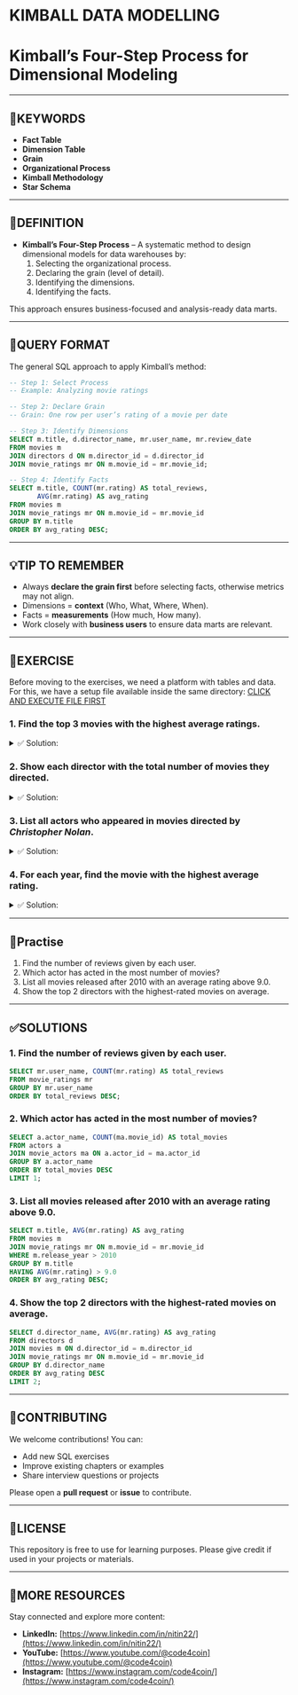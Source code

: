 # KIMBALL DATA MODELLING

# Kimball’s Four-Step Process for Dimensional Modeling  

---
## 🔑KEYWORDS
- **Fact Table**
- **Dimension Table**
- **Grain**
- **Organizational Process**
- **Kimball Methodology**
- **Star Schema**
---

## 📖DEFINITION
- **Kimball’s Four-Step Process** – A systematic method to design dimensional models for data warehouses by:
  1. Selecting the organizational process.  
  2. Declaring the grain (level of detail).  
  3. Identifying the dimensions.  
  4. Identifying the facts.  

This approach ensures business-focused and analysis-ready data marts.  

---

## 🧱QUERY FORMAT
The general SQL approach to apply Kimball’s method:  

```sql
-- Step 1: Select Process
-- Example: Analyzing movie ratings

-- Step 2: Declare Grain
-- Grain: One row per user’s rating of a movie per date

-- Step 3: Identify Dimensions
SELECT m.title, d.director_name, mr.user_name, mr.review_date
FROM movies m
JOIN directors d ON m.director_id = d.director_id
JOIN movie_ratings mr ON m.movie_id = mr.movie_id;

-- Step 4: Identify Facts
SELECT m.title, COUNT(mr.rating) AS total_reviews, 
       AVG(mr.rating) AS avg_rating
FROM movies m
JOIN movie_ratings mr ON m.movie_id = mr.movie_id
GROUP BY m.title
ORDER BY avg_rating DESC;
```

---

## 💡TIP TO REMEMBER
- Always **declare the grain first** before selecting facts, otherwise metrics may not align.  
- Dimensions = **context** (Who, What, Where, When).  
- Facts = **measurements** (How much, How many).  
- Work closely with **business users** to ensure data marts are relevant.  

---

## 💪EXERCISE
Before moving to the exercises, we need a platform with tables and data.  
For this, we have a setup file available inside the same directory: [CLICK AND EXECUTE FILE FIRST](https://github.com/code4coin/001-SQL-Structured-Query-Language-/blob/main/001%20SQL%20FOR%20DATA%20ENGINEERS/002%20SAMPLE%20DATA/001%20MOVIE%20DATA.md)  

### 1. Find the top 3 movies with the highest average ratings.  
<details>
  <summary>✅ Solution:</summary>
  
```sql
SELECT m.title, AVG(mr.rating) AS avg_rating
FROM movies m
JOIN movie_ratings mr ON m.movie_id = mr.movie_id
GROUP BY m.title
ORDER BY avg_rating DESC
LIMIT 3;
```
</details>

### 2. Show each director with the total number of movies they directed.  
<details>
  <summary>✅ Solution:</summary>
  
```sql
SELECT d.director_name, COUNT(m.movie_id) AS total_movies
FROM directors d
JOIN movies m ON d.director_id = m.director_id
GROUP BY d.director_name
ORDER BY total_movies DESC;
```
</details>

### 3. List all actors who appeared in movies directed by *Christopher Nolan*.  
<details>
  <summary>✅ Solution:</summary>
  
```sql
SELECT DISTINCT a.actor_name
FROM actors a
JOIN movie_actors ma ON a.actor_id = ma.actor_id
JOIN movies m ON ma.movie_id = m.movie_id
JOIN directors d ON m.director_id = d.director_id
WHERE d.director_name = 'Christopher Nolan';
```
</details>

### 4. For each year, find the movie with the highest average rating. 
<details>
  <summary>✅ Solution:</summary>
  
```sql
SELECT m.release_year, m.title, AVG(mr.rating) AS avg_rating
FROM movies m
JOIN movie_ratings mr ON m.movie_id = mr.movie_id
GROUP BY m.release_year, m.title
HAVING AVG(mr.rating) = (
    SELECT MAX(sub.avg_rating)
    FROM (
        SELECT m2.release_year, m2.title, AVG(mr2.rating) AS avg_rating
        FROM movies m2
        JOIN movie_ratings mr2 ON m2.movie_id = mr2.movie_id
        GROUP BY m2.release_year, m2.title
        HAVING m2.release_year = m.release_year
    ) sub
)
ORDER BY m.release_year;
```
</details>

---

## 🧠Practise
1. Find the number of reviews given by each user.  
2. Which actor has acted in the most number of movies?  
3. List all movies released after 2010 with an average rating above 9.0.  
4. Show the top 2 directors with the highest-rated movies on average.  

---

## ✅SOLUTIONS

### 1. Find the number of reviews given by each user.  
```sql
SELECT mr.user_name, COUNT(mr.rating) AS total_reviews
FROM movie_ratings mr
GROUP BY mr.user_name
ORDER BY total_reviews DESC;
```

### 2. Which actor has acted in the most number of movies?  
```sql
SELECT a.actor_name, COUNT(ma.movie_id) AS total_movies
FROM actors a
JOIN movie_actors ma ON a.actor_id = ma.actor_id
GROUP BY a.actor_name
ORDER BY total_movies DESC
LIMIT 1;
```

### 3. List all movies released after 2010 with an average rating above 9.0.  
```sql
SELECT m.title, AVG(mr.rating) AS avg_rating
FROM movies m
JOIN movie_ratings mr ON m.movie_id = mr.movie_id
WHERE m.release_year > 2010
GROUP BY m.title
HAVING AVG(mr.rating) > 9.0
ORDER BY avg_rating DESC;
```

### 4. Show the top 2 directors with the highest-rated movies on average.  
```sql
SELECT d.director_name, AVG(mr.rating) AS avg_rating
FROM directors d
JOIN movies m ON d.director_id = m.director_id
JOIN movie_ratings mr ON m.movie_id = mr.movie_id
GROUP BY d.director_name
ORDER BY avg_rating DESC
LIMIT 2;
```

---

## 🤝**CONTRIBUTING**  
We welcome contributions! You can:  
- Add new SQL exercises  
- Improve existing chapters or examples  
- Share interview questions or projects  

Please open a **pull request** or **issue** to contribute.  

---

## 📄**LICENSE**  
This repository is free to use for learning purposes. Please give credit if used in your projects or materials.  

---

## 🔗**MORE RESOURCES**  
Stay connected and explore more content:  

- **LinkedIn:** [https://www.linkedin.com/in/nitin22/](https://www.linkedin.com/in/nitin22/)  
- **YouTube:** [https://www.youtube.com/@code4coin](https://www.youtube.com/@code4coin)  
- **Instagram:** [https://www.instagram.com/code4coin/](https://www.instagram.com/code4coin/)  
